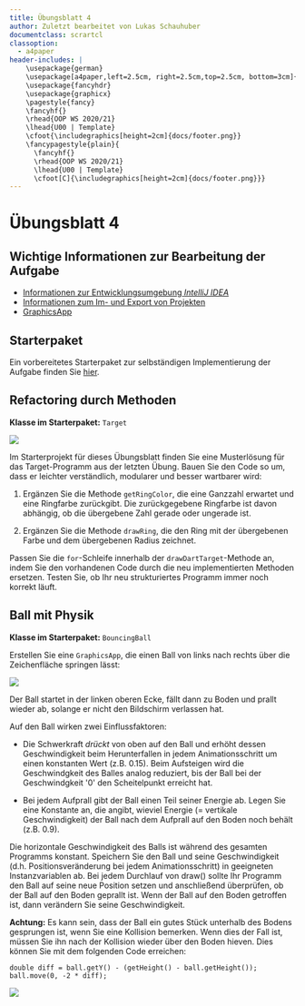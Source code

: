 ```yaml
---
title: Übungsblatt 4
author: Zuletzt bearbeitet von Lukas Schauhuber
documentclass: scrartcl
classoption:
  - a4paper
header-includes: |
    \usepackage{german} 
    \usepackage[a4paper,left=2.5cm, right=2.5cm,top=2.5cm, bottom=3cm]{geometry}
    \usepackage{fancyhdr}
    \usepackage{graphicx}
    \pagestyle{fancy}
    \fancyhf{}
    \rhead{OOP WS 2020/21}
    \lhead{U00 | Template}
    \cfoot{\includegraphics[height=2cm]{docs/footer.png}}
    \fancypagestyle{plain}{
      \fancyhf{}
      \rhead{OOP WS 2020/21}
      \lhead{U00 | Template}
      \cfoot[C]{\includegraphics[height=2cm]{docs/footer.png}}}
---
```


# Übungsblatt 4

## Wichtige Informationen zur Bearbeitung der Aufgabe 

 - [Informationen zur Entwicklungsumgebung *IntelliJ IDEA*](https://elearning.uni-regensburg.de/mod/book/view.php?id=1480675)
 - [Informationen zum Im- und Export von Projekten](https://elearning.uni-regensburg.de/mod/book/view.php?id=1480675&chapterid=51551)
 - [GraphicsApp](https://elearning.uni-regensburg.de/mod/url/view.php?id=1482162)
 
## Starterpaket

Ein vorbereitetes Starterpaket zur selbständigen Implementierung der Aufgabe finden Sie [hier](https://github.com/OOP-Ubungen-WS2020-21/U04-GraphicsApp/archive/Starterpaket.zip).

## **Refactoring durch Methoden**

**Klasse im Starterpaket:** `Target`

![](docs/target.png)

Im Starterprojekt für dieses Übungsblatt finden Sie eine Musterlösung
für das Target-Programm aus der letzten Übung. Bauen Sie den Code so um,
dass er leichter verständlich, modularer und besser wartbarer wird:

1.  Ergänzen Sie die Methode `getRingColor`, die eine Ganzzahl erwartet
    und eine Ringfarbe zurückgibt. Die zurückgegebene Ringfarbe ist
    davon abhängig, ob die übergebene Zahl gerade oder ungerade ist.

2.  Ergänzen Sie die Methode `drawRing`, die den Ring mit der
    übergebenen Farbe und dem übergebenen Radius zeichnet.

Passen Sie die `for`-Schleife innerhalb der `drawDartTarget`-Methode an,
indem Sie den vorhandenen Code durch die neu implementierten Methoden
ersetzen. Testen Sie, ob Ihr neu strukturiertes Programm immer noch
korrekt läuft.

## **Ball mit Physik**

**Klasse im Starterpaket:** `BouncingBall`

Erstellen Sie eine `GraphicsApp`, die einen Ball von links nach rechts
über die Zeichenfläche springen lässt:

![](docs/bouncingball.png)

Der Ball startet in der linken oberen Ecke, fällt dann zu Boden und
prallt wieder ab, solange er nicht den Bildschirm verlassen hat.

Auf den Ball wirken zwei Einflussfaktoren:

-   Die Schwerkraft *drückt* von oben auf den Ball und erhöht dessen
    Geschwindigkeit beim Herunterfallen in jedem Animationsschritt um
    einen konstanten Wert (z.B. 0.15). Beim Aufsteigen wird die
    Geschwindgkeit des Balles analog reduziert, bis der Ball bei der
    Geschwindgkeit '0' den Scheitelpunkt erreicht hat.

-   Bei jedem Aufprall gibt der Ball einen Teil seiner Energie ab. Legen
    Sie eine Konstante an, die angibt, wieviel Energie (= vertikale
    Geschwindigkeit) der Ball nach dem Aufprall auf den Boden noch
    behält (z.B. 0.9).

Die horizontale Geschwindigkeit des Balls ist während des gesamten
Programms konstant. Speichern Sie den Ball und seine Geschwindigkeit
(d.h. Positionsveränderung bei jedem Animationsschritt) in geeigneten
Instanzvariablen ab. Bei jedem Durchlauf von draw() sollte Ihr Programm
den Ball auf seine neue Position setzen und anschließend überprüfen, ob
der Ball auf den Boden geprallt ist. Wenn der Ball auf den Boden
getroffen ist, dann verändern Sie seine Geschwindigkeit.

**Achtung:** Es kann sein, dass der Ball ein gutes Stück unterhalb des
Bodens gesprungen ist, wenn Sie eine Kollision bemerken. Wenn dies der
Fall ist, müssen Sie ihn nach der Kollision wieder über den Boden
hieven. Dies können Sie mit dem folgenden Code erreichen:

`double diff = ball.getY() - (getHeight() - ball.getHeight());`\
`ball.move(0, -2 * diff);`

![](docs/bouncingBall.gif)
